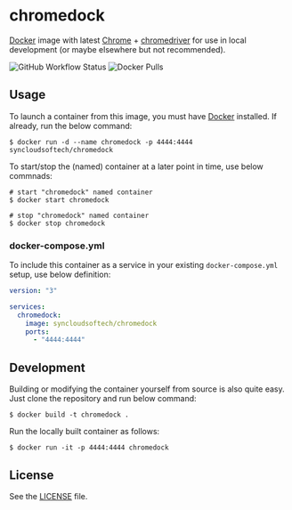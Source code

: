 # chromedock

[Docker](https://www.docker.com) image with latest [Chrome](https://www.google.com/chrome/) + [chromedriver](https://googlechromelabs.github.io/chrome-for-testing/) for use in local development (or maybe elsewhere but not recommended).

![GitHub Workflow Status](https://img.shields.io/github/actions/workflow/status/syncloudsoftech/chromedock/publish.yml?branch=main)
![Docker Pulls](https://img.shields.io/docker/pulls/syncloudsoftech/chromedock)

## Usage

To launch a container from this image, you must have [Docker](https://www.docker.com) installed.
If already, run the below command:

```shell
$ docker run -d --name chromedock -p 4444:4444 syncloudsoftech/chromedock
```

To start/stop the (named) container at a later point in time, use below commnads:

```
# start "chromedock" named container
$ docker start chromedock

# stop "chromedock" named container
$ docker stop chromedock
```

### docker-compose.yml

To include this container as a service in your existing `docker-compose.yml` setup, use below definition:

```yml
version: "3"

services:
  chromedock:
    image: syncloudsoftech/chromedock
    ports:
      - "4444:4444"
```

## Development

Building or modifying the container yourself from source is also quite easy.
Just clone the repository and run below command:

```shell
$ docker build -t chromedock .
```

Run the locally built container as follows:

```shell
$ docker run -it -p 4444:4444 chromedock
```

## License

See the [LICENSE](LICENSE) file.
